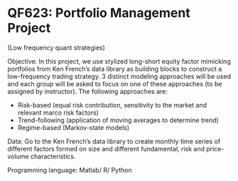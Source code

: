 # QF623: Portfolio Management Project 
(Low frequency quant strategies)
 

Objective: In this project, we use stylized long-short equity factor mimicking portfolios 
from Ken French’s data library as building blocks to construct a low-frequency trading 
strategy. 3 distinct modeling approaches will be used and each group will be asked to 
focus on one of these approaches (to be assigned by instructor). The following 
approaches are: 
 
* Risk-based (equal risk contribution, sensitivity to the market and relevant 
marco risk factors) 
* Trend-following (application of moving averages to determine trend) 
* Regime-based (Markov-state models) 
 

Data: Go to the Ken French’s data library to create monthly time series of different 
factors formed on size and different fundamental, risk and price-volume characteristics. 
 

Programming language: Matlab/ R/ Python 
 
